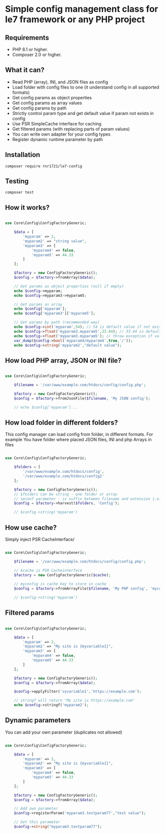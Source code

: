 # Simple config management class for le7 framework or any PHP project

## Requirements

- PHP 8.1 or higher.
- Composer 2.0 or higher.

## What it can?

- Read PHP (array), INI, and JSON files as config
- Load folder with config files to one (it understand config in all supported formats)
- Get config params as object properties
- Get config params as array values
- Get config params by path
- Strictly control param type and get default value if param not exists in config
- Use PSR SimpleCache interface for caching
- Get filtered params (with replacing parts of param values)
- You can write own adapter for your config types
- Register dynamic runtime parameter by path

## Installation

```shell
composer require rnr1721/le7-config
```

## Testing

```shell
composer test
```

## How it works?

```php

use Core\Config\ConfigFactoryGeneric;

    $data = [
        'myparam' => 2,
        'myparam2' => "string value",
        'myparam3' => [
            'myparam4' => false,
            'myparam5' => 44.33
        ]
    ];

    $factory = new ConfigFactoryGeneric();
    $config = $factory->fromArray($data);

    // Get params as object properties (null if empty)
    echo $config->myparam;
    echo $config->myparam3->myparam5;

    // Get params as array
    echo $config['myparam'];
    echo $config['myparam3']['myparam5'];

    // Get params by path (recommended way)
    echo $config->int('myparam',54); // 54 is default value if not exists in config
    echo $config->float('myparam3.myparam5',33.44); // 33.44 is default value if not exists in config
    echo $config->float('myparam3.myparam5'); // throw exception if value not exists in config
    var_dump($config->bool('myparam4/myparam4',true,'/'));
    echo $config->string('myparam2',"default value");

```

## How load PHP array, JSON or INI file?

```php

use Core\Config\ConfigFactoryGeneric;

    $filename = '/var/www/example.com/htdocs/config/config.php';

    $factory = new ConfigFactoryGeneric();
    $config = $factory->fromJsonFile($filename, 'My JSON config');

    // echo $config['myparam']...

```
## How load folder in different folders?

This config manager can load config from folder, in different formats.
For example You have folder where placed JSON files, INI and php Arrays in files

```php

use Core\Config\ConfigFactoryGeneric;

    $folders = [
        '/var/www/example.com/htdocs/config',
        '/var/www/example.com/htdocs/config2'
    ];

    $factory = new ConfigFactoryGeneric();
    // $folders can be string - one folder or array
    // seconf parameter - is suffix between filename and extension i.e. dbConfig.ini or dbConfig.php in this case
    $config = $factory->harvest($folders, 'Config');

    // $config->string('myparam')

```

## How use cache?

Simply inject PSR CacheInterface/

```php

use Core\Config\ConfigFactoryGeneric;

    $filename = '/var/www/example.com/htdocs/config/config.php';

    // $cache is PSR Cacheinterface
    $factory = new ConfigFactoryGeneric($cache);
    
    // myconfig is cache key to store in cache
    $config = $factory->fromArrayFile($filename, 'My PHP config', 'myconfig');

    // $config->string('myparam')

```

## Filtered params

```php

use Core\Config\ConfigFactoryGeneric;

    $data = [
        'myparam' => 2,
        'myparam2' => "My site is {myvariable1}",
        'myparam3' => [
            'myparam4' => false,
            'myparam5' => 44.33
        ]
    ];

    $factory = new ConfigFactoryGeneric();
    $config = $factory->fromArray($data);

    $config->applyFilter('vyvariable1','https://example.com');

    // stringf will return "My site is https://example.com"
    echo $config->stringf('myparam2');

```

## Dynamic parameters

You can add your own parameter (duplicates not allowed)

```php

use Core\Config\ConfigFactoryGeneric;

    $data = [
        'myparam' => 2,
        'myparam2' => "My site is {myvariable1}",
        'myparam3' => [
            'myparam4' => false,
            'myparam5' => 44.33
        ]
    ];

    $factory = new ConfigFactoryGeneric();
    $config = $factory->fromArray($data);

    // Add own parameter
    $config->registerParam('myparam3.testparam77',"test value");

    // Get this parameter
    $config->string("myparam3.testparam77");

```
